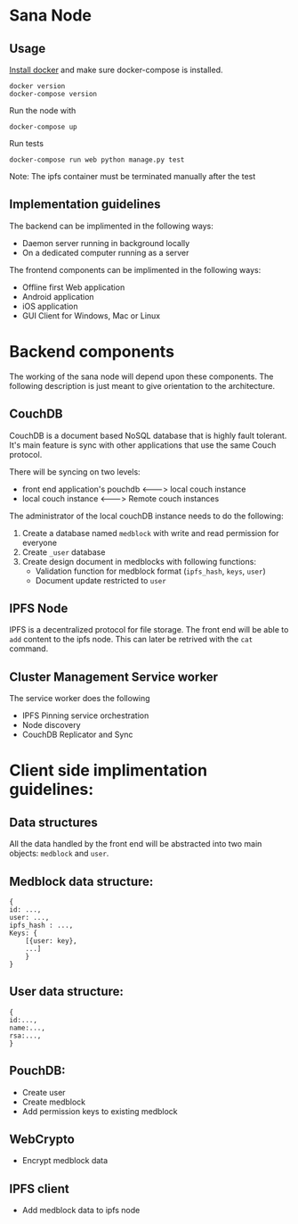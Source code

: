 # Sana Node

## Usage
[Install docker](https://docs.docker.com/install/) and make sure docker-compose is installed.

```
docker version
docker-compose version
```
Run the node with
```
docker-compose up
```
Run tests
```
docker-compose run web python manage.py test
```
Note: The ipfs container must be terminated manually after the test

## Implementation guidelines 
The backend can be implimented in the following ways:
- Daemon server running in background locally
- On a dedicated computer running as a server

The frontend components can be implimented in the following ways:
- Offline first Web application
- Android application
- iOS application
- GUI Client for Windows, Mac or Linux

# Backend components
The working of the sana node will depend upon these components. The following description is just meant to give orientation to the architecture. 

## CouchDB
CouchDB is a document based NoSQL database that is highly fault tolerant. It's main feature is sync with other applications that use the same Couch protocol. 

There will be syncing on two levels:
- front end application's pouchdb <---> local couch instance
- local couch instance <---> Remote couch instances

The administrator of the local couchDB instance needs to do the following:
1. Create a database named `medblock` with write and read permission for everyone
2. Create `_user` database
3. Create design document in medblocks with following functions:
    - Validation function for medblock format (`ipfs_hash`, `keys`, `user`)
    - Document update restricted to `user`

## IPFS Node
IPFS is a decentralized protocol for file storage. The front end will be able to `add` content to the ipfs node. This can later be retrived with the `cat` command.


## Cluster Management Service worker
The service worker does the following
- IPFS Pinning service orchestration
- Node discovery
- CouchDB Replicator and Sync
 
# Client side implimentation guidelines:
## Data structures
All the data handled by the front end will be abstracted into two main objects: `medblock` and `user`.
## Medblock data structure:
```
{
id: ...,
user: ...,
ipfs_hash : ...,
Keys: {
    [{user: key}, 
    ...]
    } 
}
```
## User data structure:
```
{
id:...,
name:...,
rsa:...,
}
```
## PouchDB:
- Create user
- Create medblock
- Add permission keys to existing medblock
## WebCrypto
- Encrypt medblock data
## IPFS client
- Add medblock data to ipfs node
